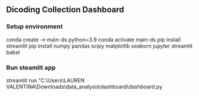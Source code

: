 ## Dicoding Collection Dashboard

### Setup environment
conda create -n main-ds python=3.9
conda activate main-ds
pip install streamlit
pip install numpy pandas scipy matplotlib seaborn jupyter streamlit babel

### Run steamlit app
streamlit run "C:\Users\LAUREN VALENTINA\Downloads\data_analysis\dashboard\dashboard.py